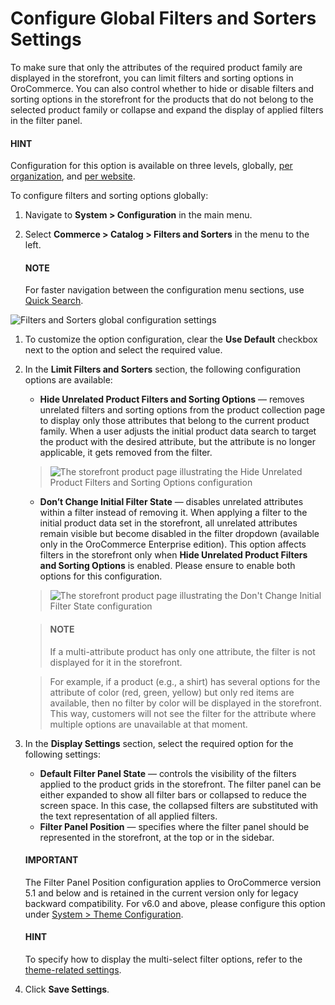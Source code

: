 <a id="configuration-guide-commerce-configuration-catalog-filters-sorters"></a>

<a id="configuration-guide-commerce-configuration-catalog-filters-sorters-globally"></a>

# Configure Global Filters and Sorters Settings

To make sure that only the attributes of the required product family are displayed in the storefront, you can limit filters and sorting options in OroCommerce. You can also control whether to hide or disable filters and sorting options in the storefront for the products that do not belong to the selected product family or collapse and expand the display of applied filters in the filter panel.

#### HINT
Configuration for this option is available on three levels, globally, [per organization](../../../user-management/organizations/org-configuration/commerce/catalog/organization-filters-sorters.md#configuration-guide-commerce-configuration-catalog-filters-sorters-organization), and [per website](../../../websites/web-configuration/commerce/catalog/website-filters-sorters.md#configuration-guide-commerce-configuration-catalog-filters-sorters-website).

To configure filters and sorting options globally:

1. Navigate to **System > Configuration** in the main menu.
2. Select **Commerce > Catalog > Filters and Sorters** in the menu to the left.

   #### NOTE
   For faster navigation between the configuration menu sections, use [Quick Search](../../quick-search.md#user-guide-system-configuration-quick-search).

![Filters and Sorters global configuration settings](user/img/system/config_commerce/catalog/filters_and_sorters.png)
1. To customize the option configuration, clear the **Use Default** checkbox next to the option and select the required value.
2. In the **Limit Filters and Sorters** section, the following configuration options are available:
   * **Hide Unrelated Product Filters and Sorting Options** — removes unrelated filters and sorting options from the product collection page to display only those attributes that belong to the current product family. When a user adjusts the initial product data search to target the product with the desired attribute, but the attribute is no longer applicable, it gets removed from the filter.

   > ![The storefront product page illustrating the Hide Unrelated Product Filters and Sorting Options configuration](user/img/system/config_commerce/catalog/hide_unrelated_product_filters.png)
   * **Don’t Change Initial Filter State** — disables unrelated attributes within a filter instead of removing it. When applying a filter to the initial product data set in the storefront, all unrelated attributes remain visible but become disabled in the filter dropdown (available only in the OroCommerce Enterprise edition). This option affects filters in the storefront only when **Hide Unrelated Product Filters and Sorting Options** is enabled. Please ensure to enable both options for this configuration.

   > ![The storefront product page illustrating the Don't Change Initial Filter State configuration](user/img/system/config_commerce/catalog/dont_change_initial_filter_state.png)

   > #### NOTE
   > If a multi-attribute product has only one attribute, the filter is not displayed for it in the storefront.

   > For example, if a product (e.g., a shirt) has several options for the attribute of color (red, green, yellow) but only red items are available, then no filter by color will be displayed in the storefront. This way, customers will not see the filter for the attribute where multiple options are unavailable at that moment.
3. In the **Display Settings** section, select the required option for the following settings:
   * **Default Filter Panel State** — controls the visibility of the filters applied to the product grids in the storefront. The filter panel can be either expanded to show all filter bars or collapsed to reduce the screen space. In this case, the collapsed filters are substituted with the text representation of all applied filters.
   * **Filter Panel Position** — specifies where the filter panel should be represented in the storefront, at the top or in the sidebar.

   #### IMPORTANT
   The Filter Panel Position configuration applies to OroCommerce version 5.1 and below and is retained in the current version only for legacy backward compatibility. For v6.0 and above, please configure this option under [System > Theme Configuration](../../../theme-configuration/index.md#back-office-theme-configuration).

   #### HINT
   To specify how to display the multi-select filter options, refer to the [theme-related settings](../design/theme-global.md#configuration-commerce-design-theme).
4. Click **Save Settings**.
